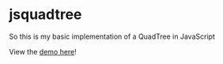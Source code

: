 jsquadtree
==========
So this is my basic implementation of a QuadTree in JavaScript

View the [demo here](http://experiments.etlgfx.com/jsquadtree)!
